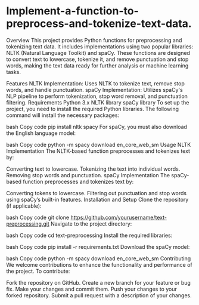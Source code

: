 # Implement-a-function-to-preprocess-and-tokenize-text-data.


Overview
This project provides Python functions for preprocessing and tokenizing text data. It includes implementations using two popular libraries: NLTK (Natural Language Toolkit) and spaCy. These functions are designed to convert text to lowercase, tokenize it, and remove punctuation and stop words, making the text data ready for further analysis or machine learning tasks.

Features
NLTK Implementation: Uses NLTK to tokenize text, remove stop words, and handle punctuation.
spaCy Implementation: Utilizes spaCy's NLP pipeline to perform tokenization, stop word removal, and punctuation filtering.
Requirements
Python 3.x
NLTK library
spaCy library
To set up the project, you need to install the required Python libraries. The following command will install the necessary packages:

bash
Copy code
pip install nltk spacy
For spaCy, you must also download the English language model:

bash
Copy code
python -m spacy download en_core_web_sm
Usage
NLTK Implementation
The NLTK-based function preprocesses and tokenizes text by:

Converting text to lowercase.
Tokenizing the text into individual words.
Removing stop words and punctuation.
spaCy Implementation
The spaCy-based function preprocesses and tokenizes text by:

Converting tokens to lowercase.
Filtering out punctuation and stop words using spaCy’s built-in features.
Installation and Setup
Clone the repository (if applicable):

bash
Copy code
git clone https://github.com/yourusername/text-preprocessing.git
Navigate to the project directory:

bash
Copy code
cd text-preprocessing
Install the required libraries:

bash
Copy code
pip install -r requirements.txt
Download the spaCy model:

bash
Copy code
python -m spacy download en_core_web_sm
Contributing
We welcome contributions to enhance the functionality and performance of the project. To contribute:

Fork the repository on GitHub.
Create a new branch for your feature or bug fix.
Make your changes and commit them.
Push your changes to your forked repository.
Submit a pull request with a description of your changes.

